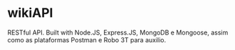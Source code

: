 # wikiAPI

RESTful API. Built with Node.JS, Express.JS, MongoDB e Mongoose, assim como as plataformas Postman e Robo 3T para auxilio.

